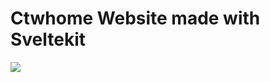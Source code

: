 # Ctwhome Website made with Sveltekit
![](https://user-images.githubusercontent.com/4195550/271762629-a864e2a7-0cd5-40b6-8409-6c71f9da0246.png)